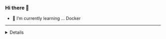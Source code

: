 ### Hi there 👋

- 🌱 I’m currently learning ... Docker

<!--
**yututi/yututi** is a ✨ _special_ ✨ repository because its `README.md` (this file) appears on your GitHub profile.

Here are some ideas to get you started:

- 🔭 I’m currently working on ...
- 👯 I’m looking to collaborate on ...
- 🤔 I’m looking for help with ...
- 🌱 I’m currently learning ... 
- 💬 Ask me about ...
- 📫 How to reach me: ...
- 😄 Pronouns: ...
- ⚡ Fun fact: ...
-->


---

<details>
  <summary>Details</summary>

  ## icanuse
  - Java
  - JavaScript
  - C#
  - Python
  - React
  - Vue
  - Spring Boot
  - AWS

  [![Top Langs](https://github-readme-stats.vercel.app/api/top-langs/?username=yututi&hide=html)](https://github.com/anuraghazra/github-readme-stats)

  [my credity](https://www.credly.com/users/yu-tsuchiya/badges)

</details>
